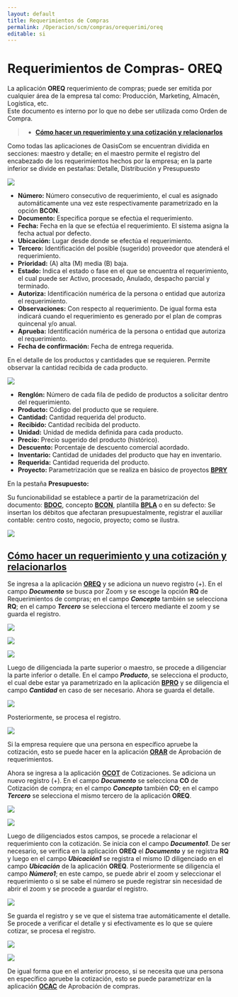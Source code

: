 ```yaml
---
layout: default
title: Requerimientos de Compras
permalink: /Operacion/scm/compras/orequerimi/oreq
editable: si
---
```


# Requerimientos de Compras- OREQ

La aplicación **OREQ** requerimiento de compras; puede ser emitida por cualquier área de la empresa tal como: Producción, Marketing, Almacén, Logística, etc.  
Este documento es interno por lo que no debe ser utilizada como Orden de Compra.  

>+ [**Cómo hacer un requerimiento y una cotización y relacionarlos**](http://docs.oasiscom.com/Operacion/scm/compras/orequerimi/oreq#cómo-hacer-un-requerimiento-y-una-cotización-y-relacionarlos)

Como todas las aplicaciones de OasisCom se encuentran dividida en secciones: maestro y detalle; en el maestro permite el registro del encabezado de los requerimientos hechos por la empresa; en la parte inferior se divide en pestañas: Detalle, Distribución y Presupuesto

![](oreq.png)


* **Número:** Número consecutivo de requerimiento, el cual es asignado automáticamente una vez este respectivamente parametrizado en la opción **BCON**.  
* **Documento:** Especifica porque se efectúa el requerimiento.  
* **Fecha:** Fecha en la que se efectúa el requerimiento. El sistema asigna la fecha actual por defecto.  
* **Ubicación:** Lugar desde donde se efectúa el requerimiento.  
* **Tercero:** Identificación del posible (sugerido) proveedor que atenderá el requerimiento.  
* **Prioridad:** (A) alta (M) media (B) baja.  
* **Estado:** 	Indica el estado o fase en el que se encuentra el requerimiento, el cual puede ser Activo, procesado, Anulado, despacho parcial y terminado.  
* **Autoriza:** Identificación numérica de la persona o entidad que autoriza el requerimiento.  
* **Observaciones:** Con respecto al requerimiento. De igual forma esta indicará cuando el requerimiento es generado por el plan de compras quincenal y/o anual.  
* **Aprueba:** Identificación numérica de la persona o entidad que autoriza el requerimiento.  
* **Fecha de confirmación:** Fecha de entrega requerida.  


En el detalle de los productos y cantidades que se requieren. Permite observar la cantidad recibida de cada producto.

![](oreq2.png)

+ **Renglón:** Número de cada fila de pedido de productos a solicitar dentro del requerimiento.  
+ **Producto:** Código del producto que se requiere.  
+ **Cantidad:** Cantidad requerida del producto.  
+ **Recibido:** Cantidad recibida del producto.  
+ **Unidad:**	Unidad de medida definida para cada producto.  
+ **Precio:** Precio sugerido del producto (histórico).  
+ **Descuento:** Porcentaje de descuento comercial acordado.  
+ **Inventario:** Cantidad de unidades del producto que hay en inventario.  
+ **Requerida:** Cantidad requerida del producto.  
+ **Proyecto:** Parametrización que se realiza en básico de proyectos [**BPRY**]()   



En la pestaña **Presupuesto:**  

Su funcionabilidad se establece a partir de la parametrización del documento: [**BDOC**](), concepto [**BCON**](), plantilla [**BPLA**]() o en su defecto: 
 Se insertan los débitos que afectaran presupuestalmente, registrar el auxiliar contable: centro costo, negocio, proyecto; como se ilustra.  


![](oreq3.png)  


## [**Cómo hacer un requerimiento y una cotización y relacionarlos**](http://docs.oasiscom.com/Operacion/scm/compras/orequerimi/oreq#cómo-hacer-un-requerimiento-y-una-cotización-y-relacionarlos)  
 
 Se ingresa a la aplicación [**OREQ**]() y se adiciona un nuevo registro (+).  En el campo **_Documento_** se busca por Zoom y se escoge la opción **RQ** de Requerimientos de compras; en el campo **_Concepto_** también se selecciona **RQ**; en el campo **_Tercero_** se selecciona el tercero mediante el zoom y se guarda el registro.  
 
 ![](oreq4.png)  
 
 ![](oreq5.png)  
 
 ![](oreq6.png)  
 
 Luego de diligenciada la parte superior o maestro, se procede a diligenciar la parte inferior o detalle.  En el campo **_Producto_**, se selecciona el producto, el cual debe estar ya parametrizado en la aplicación [**BPRO**]() y se diligencia el campo **_Cantidad_** en caso de ser necesario.  Ahora se guarda el detalle.  
 
![](oreq7.png)  

Posteriormente, se procesa el registro.  

![](oreq8.png)  
 
Si la empresa requiere que una persona en específico apruebe la cotización, esto se puede hacer en la aplicación [**ORAR**]() de Aprobación de requerimientos.  

Ahora se ingresa a la aplicación [**OCOT**]() de Cotizaciones.  Se adiciona un nuevo registro (+).  En el campo **_Documento_** se selecciona **CO** de Cotización de compra; en el campo **_Concepto_** también **CO**; en el campo **_Tercero_** se selecciona el mismo tercero de la aplicación **OREQ**.  

![](oreq9.png)  

![](oreq10.png)  

Luego de diligenciados estos campos, se procede a relacionar el requerimiento con la cotización.  Se inicia con el campo **_Documento1_**.  De ser necesario, se verifica en la aplicación **OREQ** el **_Documento_** y se registra **RQ** y luego en el campo **_Ubicación1_** se registra el mismo ID diligenciado en el campo **_Ubicación_** de la aplicación **OREQ**.  Posteriormente se diligencia el campo **_Número1_**; en este campo, se puede abrir el zoom y seleccionar el requerimiento o si se sabe el número se puede registrar sin necesidad de abrir el zoom y se procede a guardar el registro.  

![](oreq11.png)  

Se guarda el registro y se ve que el sistema trae automáticamente el detalle. Se procede a verificar el detalle y si efectivamente es lo que se quiere cotizar, se procesa el registro.  

![](oreq12.png)  

![](oreq13.png)  

De igual forma que en el anterior proceso, si se necesita que una persona en específico apruebe la cotización, esto se puede parametrizar en la aplicación [**OCAC**]() de Aprobación de compras.  






